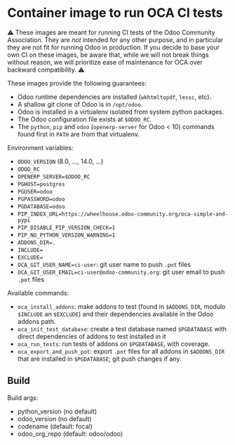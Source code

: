# Container image to run OCA CI tests

⚠️ These images are meant for running CI tests of the Odoo Community
Association. They are *not* intended for any other purpose, and in particular
they are not fit for running Odoo in production. If you decide to base your own
CI on these images, be aware that, while we will not break things without
reason, we will prioritize ease of maintenance for OCA over backward
compatibility. ⚠️

These images provide the following guarantees:

- Odoo runtime dependencies are installed (`wkhtmltopdf`, `lessc`, etc).
- A shallow git clone of Odoo is in `/opt/odoo`.
- Odoo is installed in a virtualenv isolated from system python packages.
- The Odoo configuration file exists at `$ODOO_RC`.
- The `python`, `pip` and `odoo` (`openerp-server` for Odoo < 10) commands
  found first in `PATH` are from that virtualenv.

Environment variables:

- `ODOO_VERSION` (8.0, ..., 14.0, ...)
- `ODOO_RC`
- `OPENERP_SERVER=$ODOO_RC`
- `PGHOST=postgres`
- `PGUSER=odoo`
- `PGPASSWORD=odoo`
- `PGDATABASE=odoo`
- `PIP_INDEX_URL=https://wheelhouse.odoo-community.org/oca-simple-and-pypi`
- `PIP_DISABLE_PIP_VERSION_CHECK=1`
- `PIP_NO_PYTHON_VERSION_WARNING=1`
- `ADDONS_DIR=.`
- `INCLUDE=`
- `EXCLUDE=`
- `OCA_GIT_USER_NAME=ci-user`: git user name to push `.pot` files
- `OCA_GIT_USER_EMAIL=ci-user@odoo-community.org`: git user email to push
  `.pot` files

Available commands:

- `oca_install_addons`: make addons to test (found in `$ADDONS_DIR`, modulo
  `$INCLUDE` an `$EXCLUDE`) and their dependencies available in the Odoo addons
  path.
- `oca_init_test_database`: create a test database named `$PGDATABASE` with
  direct dependencies of addons to test installed in it
- `oca_run_tests`: run tests of addons on `$PGDATABASE`, with coverage.
- `oca_export_and_push_pot`: export `.pot` files for all addons in
  `$ADDONS_DIR` that are installed in `$PGDATABASE`; git push changes if any.

## Build

Build args:

- python_version (no default)
- odoo_version (no default)
- codename (default: focal)
- odoo_org_repo (default: odoo/odoo)

